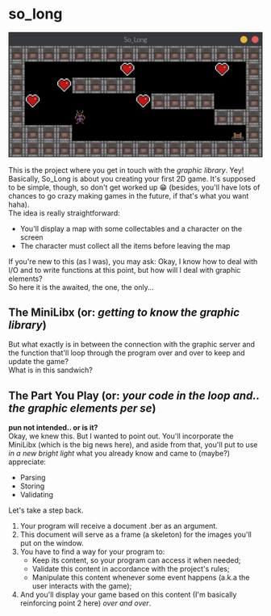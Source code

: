 # so_long  
![so-long-gif](https://github.com/Leticia-Franca/so_long/blob/main/img_files/so_long3.gif)

This is the project where you get in touch with the *graphic library*. Yey!  
Basically, So_Long is about you creating your first 2D game. It's supposed to be simple, though, so don't get worked up 😁 (besides, you'll have lots of chances to go crazy making games in the future, if that's what you want haha).  
The idea is really straightforward:  
- You'll display a map with some collectables and a character on the screen  
- The character must collect all the items before leaving the map  
  
If you're new to this (as I was), you may ask: Okay, I know how to deal with I/O and to write functions at this point, but how will I deal with graphic elements?  
So here it is the awaited, the one, the only...    

## The MiniLibx (or: *getting to know the graphic library*)  

But what exactly is in between the connection with the graphic server and the function that'll loop through the program over and over to keep and update the game?  
What is in this sandwich?  
## The Part You Play (or: *your code in the loop and.. the graphic elements per se*)  
**pun not intended.. or is it?**  
Okay, we knew this. But I wanted to point out. You'll incorporate the MiniLibx (which is the big news here), and aside from that, you'll put to use *in a new bright light* what you already know and came to (maybe?) appreciate:  
 - Parsing  
 - Storing
 - Validating  
  
Let's take a step back.  
1. Your program will receive a document .ber as an argument.  
2. This document will serve as a frame (a skeleton) for the images you'll put on the window.  
3. You have to find a way for your program to:
    - Keep its content, so your program can access it when needed;  
    - Validate this content in accordance with the project's rules;  
    - Manipulate this content whenever some event happens (a.k.a the user interacts with the game);  
4. And you'll display your game based on this content (I'm basically reinforcing point 2 here) *over and over*.  
